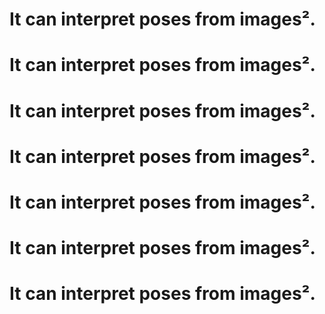 # It can interpret poses from images².
# It can interpret poses from images².
# It can interpret poses from images².
# It can interpret poses from images².
# It can interpret poses from images².
# It can interpret poses from images².
# It can interpret poses from images².
